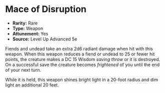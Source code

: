 # Mace of Disruption

- **Rarity:** Rare
- **Type:** Weapon
- **Attunement:** Yes
- **Source:** Level Up Advanced 5e

Fiends and undead take an extra 2d6 radiant damage when hit with this weapon. When this weapon reduces a fiend or undead to 25 or fewer hit points, the creature makes a DC 15 Wisdom _saving throw_  or it is destroyed. On a successful save the creature becomes _frightened_  of you until the end of your next turn. 

While it is held, this weapon shines bright light in a 20-foot radius and dim light an additional 20 feet. 
